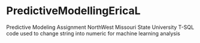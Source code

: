 # PredictiveModellingEricaL
Predictive Modeling Assignment NorthWest Missouri State University
T-SQL code used to change string into numeric for machine learning analysis
